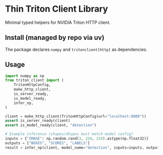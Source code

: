 # Thin Triton Client Library

Minimal typed helpers for NVIDIA Triton HTTP client.

## Install (managed by repo via uv)

The package declares `numpy` and `tritonclient[http]` as dependencies.

## Usage

```python
import numpy as np
from triton_client import (
    TritonHttpConfig,
    make_http_client,
    is_server_ready,
    is_model_ready,
    infer_np,
)

client = make_http_client(TritonHttpConfig(url="localhost:8000"))
assert is_server_ready(client)
assert is_model_ready(client, "detection")

# Example inference (shapes/dtypes must match model config)
inputs = {"IMAGE": np.random.rand(3, 224, 224).astype(np.float32)}
outputs = ["BOXES", "SCORES", "LABELS"]
result = infer_np(client, model_name="detection", inputs=inputs, outputs=outputs)
```
